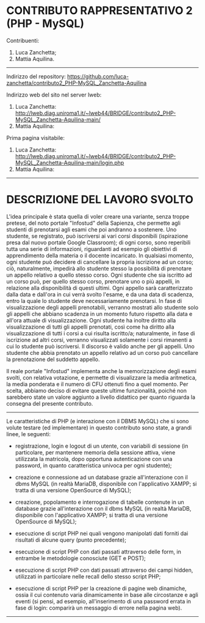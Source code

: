# CONTRIBUTO RAPPRESENTATIVO 2 (PHP - MySQL)

Contribuenti:
 1. Luca Zanchetta;
 2. Mattia Aquilina.

---

Indirizzo del repository: https://github.com/luca-zanchetta/contributo2_PHP-MySQL_Zanchetta-Aquilina

Indirizzo web del sito nel server lweb: 
 1. Luca Zanchetta: http://lweb.diag.uniroma1.it/~lweb44/BRIDGE/contributo2_PHP-MySQL_Zanchetta-Aquilina-main/
 2. Mattia Aquilina: 

Prima pagina visitabile: 
 1. Luca Zanchetta: http://lweb.diag.uniroma1.it/~lweb44/BRIDGE/contributo2_PHP-MySQL_Zanchetta-Aquilina-main/login.php
 2. Mattia Aquilina: 

---

# DESCRIZIONE DEL LAVORO SVOLTO

L'idea principale è stata quella di voler creare una variante, senza troppe pretese, del noto portale "Infostud" della Sapienza, che permette agli studenti di prenotarsi agli esami che poi andranno a sostenere. Uno studente, se registrato, può iscriversi ai vari corsi disponibili (ispirazione presa dal nuovo portale Google Classroom); di ogni corso, sono reperibili tutta una serie di informazioni, riguardanti ad esempio gli obiettivi di apprendimento della materia o il docente incaricato. In qualsiasi momento, ogni studente può decidere di cancellare la propria iscrizione ad un corso; ciò, naturalmente, impedirà allo studente stesso la possibilità di prenotare un appello relativo a quello stesso corso. Ogni studente che sia iscritto ad un corso può, per quello stesso corso, prenotare uno o più appelli, in relazione alla disponibilità di questi ultimi. Ogni appello sarà caratterizzato dalla data e dall'ora in cui verrà svolto l'esame, e da una data di scadenza, entro la quale lo studente deve necessariamente prenotarsi. In fase di visualizzazione degli appelli prenotabili, verranno mostrati allo studente solo gli appelli che abbiano scadenza in un momento futuro rispetto alla data e all'ora attuale di visualizzazione. Ogni studente ha inoltre diritto alla visualizzazione di tutti gli appelli prenotati, così come ha diritto alla visualizzazione di tutti i corsi a cui risulta iscritto/a; naturalmente, in fase di iscrizione ad altri corsi, verranno visualizzati solamente i corsi rimanenti a cui lo studente può iscriversi. Il discorso è valido anche per gli appelli. Uno studente che abbia prenotato un appello relativo ad un corso può cancellare la prenotazione del suddetto appello.


Il reale portale "Infostud" implementa anche la memorizzazione degli esami svolti, con relativa votazione, e permette di visualizzare la media aritmetica, la media ponderata e il numero di CFU ottenuti fino a quel momento. Per scelta, abbiamo deciso di evitare queste ultime funzionalità, poiché non sarebbero state un valore aggiunto a livello didattico per quanto riguarda la consegna del presente contributo.

---

Le caratteristiche di PHP (e interazione con il DBMS MySQL) che si sono volute testare (ed implementare) in questo contributo sono state, a grandi linee, le seguenti:

- registrazione, login e logout di un utente, con variabili di sessione (in particolare, per mantenere memoria della sessione attiva, viene utilizzata la matricola, dopo opportuna autenticazione con una password, in quanto caratteristica univoca per ogni studente);

- creazione e connessione ad un database grazie all'interazione con il dbms MySQL (in realtà MariaDB, disponibile con l'applicativo XAMPP; si tratta di una versione OpenSource di MySQL);

- creazione, popolamento e interrogazione di tabelle contenute in un database grazie all'interazione con il dbms MySQL (in realtà MariaDB, disponibile con l'applicativo XAMPP; si tratta di una versione OpenSource di MySQL);

- esecuzione di script PHP nei quali vengono manipolati dati forniti dai risultati di alcune query (punto precedente);

- esecuzione di script PHP con dati passati attraverso delle form, in entrambe le metodologie conosciute (GET e POST);

- esecuzione di script PHP con dati passati attraverso dei campi hidden, utilizzati in particolare nelle recall dello stesso script PHP;

- esecuzione di script PHP per la creazione di pagine web dinamiche, ossia il cui contenuto varia dinamicamente in base alle circostanze e agli eventi (si pensi, ad esempio, all'inserimento di una password errata in fase di login: comparirà un messaggio di errore nella pagina web).

---
